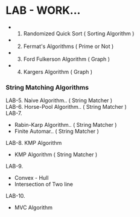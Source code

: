 # LAB - WORK...

- 1. Randomized Quick Sort ( Sorting Algorithm )
- 2. Fermat's Algorithms   ( Prime or Not )
- 3. Ford Fulkerson Algorithm  ( Graph )
- 4. Kargers Algorithm ( Graph )
     
 <h3> String Matching Algorithms </h3>
 
  LAB-5. Naive Algorithm.. ( String Matcher ) <br> 
  LAB-6. Horse-Pool Algorithm..  ( String Matcher ) <br>
LAB-7.  <br>
   - Rabin-Karp Algorithm..  ( String Matcher ) <br> 
   - Finite Automar..   ( String Matcher ) <br>
     
LAB-8. KMP Algorithm   <br>
- KMP Algorithm    ( String Matcher ) <br>


LAB-9.  <br>
- Convex - Hull <br>
- Intersection of Two line <br>

LAB-10.  <br>
- MVC Algorithm
